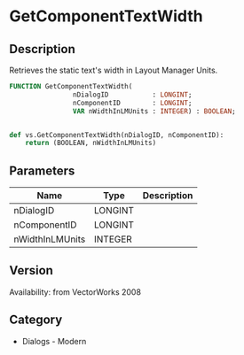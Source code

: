# GetComponentTextWidth

## Description
Retrieves the static text's width in Layout Manager Units.

```pascal
FUNCTION GetComponentTextWidth(
				nDialogID           : LONGINT;
				nComponentID        : LONGINT;
				VAR nWidthInLMUnits : INTEGER) : BOOLEAN;
```

```python

def vs.GetComponentTextWidth(nDialogID, nComponentID):
    return (BOOLEAN, nWidthInLMUnits)
```

## Parameters
|Name|Type|Description|
|---|---|---|
|nDialogID|LONGINT||
|nComponentID|LONGINT||
|nWidthInLMUnits|INTEGER||

## Version
Availability: from VectorWorks 2008
## Category
* Dialogs - Modern

